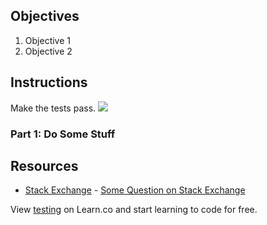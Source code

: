 ## Objectives

1. Objective 1
2. Objective 2

## Instructions

Make the tests pass.
<img id="#js--download-ide" src="http://achievethegrin.com/wp-content/uploads/2015/07/Start-Personality-Test-Button.png">


### Part 1: Do Some Stuff

## Resources

* [Stack Exchange](http://www.stackexchange.com) - [Some Question on Stack Exchange](http://www.stackexchange.com/questions/123)

<p class='util--hide'>View <a href='https://learn.co/lessons/testing'>testing</a> on Learn.co and start learning to code for free.</p>
